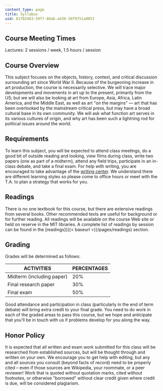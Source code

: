 ```yaml
---
content_type: page
title: Syllabus
uid: 61f02483-50f7-86ab-a436-50f9751a0053
---
```


Course Meeting Times
--------------------

Lectures: 2 sessions / week, 1.5 hours / session

Course Overview
---------------

This subject focuses on the objects, history, context, and critical discussion surrounding art since World War II. Because of the burgeoning increase in art production, the course is necessarily selective. We will trace major developments and movements in art up to the present, primarily from the US; but we will also be looking at art from Europe, Asia, Africa, Latin America, and the Middle East, as well as art "on the margins" — art that has been overlooked by the mainstream critical press, but may have a broad cultural base in its own community. We will ask what function art serves in its various cultures of origin, and why art has been such a lightning rod for political issues around the world.

Requirements
------------

To learn this subject, you will be expected to attend class meetings, do a good bit of outside reading and looking, view films during class, write two papers (one as part of a midterm), attend any field trips, participate in an in-class debate, and take a final exam. For help with writing, you are encouraged to take advantage of the [writing center](http://cmsw.mit.edu/writing-and-communication-center/). We understand there are different learning styles so please come to office hours or meet with the T.A. to plan a strategy that works for you.

Readings
--------

There is no one textbook for this course, but there are extensive readings from several books. Other recommended texts are useful for background or for further reading. All readings will be available on the course Web site or held on reserve in the MIT libraries. A complete list of readings by session can be found in the [readings]({{< baseurl >}}/pages/readings) section.

Grading
-------

Grades will be determined as follows:

| ACTIVITIES | PERCENTAGES |
| --- | --- |
| Midterm (including paper) | 20% |
| Final research paper | 30% |
| Final exam | 50% 

Good attendance and participation in class (particularly in the end of term debate) will bring extra credit to your final grade. You need to do work in each of the graded areas to pass this course, but we hope and anticipate that you'll be in touch with us if problems develop for you along the way.

Honor Policy
------------

It is expected that all written and exam work submitted for this class will be researched from established sources, but will be thought through and written on your own. We encourage you to get help with editing, but any and all sources you consult (beyond facts of record) need to be properly cited – even if those sources are Wikipedia, your roommate, or a peer reviewer! Work that is quoted without quotation marks, cited without footnotes, or otherwise "borrowed" without clear credit given where credit is due, will be considered plagiarism.